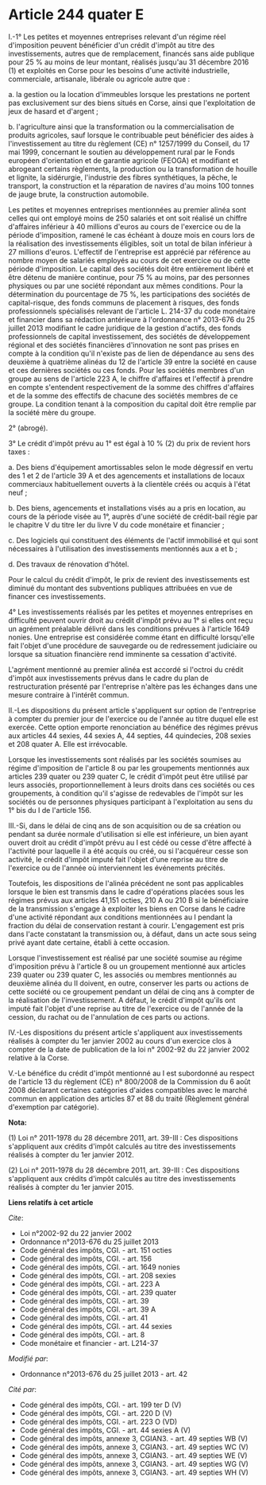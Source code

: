 # Article 244 quater E

I.-1° Les petites et moyennes entreprises relevant d'un régime réel d'imposition peuvent bénéficier d'un crédit d'impôt au
titre des investissements, autres que de remplacement, financés sans aide publique pour 25 % au moins de leur montant,
réalisés jusqu'au 31 décembre 2016 (1) et exploités en Corse pour les besoins d'une activité industrielle, commerciale,
artisanale, libérale ou agricole autre que : 

a. la gestion ou la location d'immeubles lorsque les prestations ne portent pas exclusivement sur des biens situés en Corse,
ainsi que l'exploitation de jeux de hasard et d'argent ; 

b. l'agriculture ainsi que la transformation ou la commercialisation de produits agricoles, sauf lorsque le contribuable peut
bénéficier des aides à l'investissement au titre du règlement (CE) n° 1257/1999 du Conseil, du 17 mai 1999, concernant le
soutien au développement rural par le Fonds européen d'orientation et de garantie agricole (FEOGA) et modifiant et abrogeant
certains règlements, la production ou la transformation de houille et lignite, la sidérurgie, l'industrie des fibres
synthétiques, la pêche, le transport, la construction et la réparation de navires d'au moins 100 tonnes de jauge brute, la
construction automobile. 

Les petites et moyennes entreprises mentionnées au premier alinéa sont celles qui ont employé moins de 250 salariés et ont
soit réalisé un chiffre d'affaires inférieur à 40 millions d'euros au cours de l'exercice ou de la période d'imposition,
ramené le cas échéant à douze mois en cours lors de la réalisation des investissements éligibles, soit un total de bilan
inférieur à 27 millions d'euros. L'effectif de l'entreprise est apprécié par référence au nombre moyen de salariés employés
au cours de cet exercice ou de cette période d'imposition. Le capital des sociétés doit être entièrement libéré et être
détenu de manière continue, pour 75 % au moins, par des personnes physiques ou par une société répondant aux mêmes
conditions. Pour la détermination du pourcentage de 75 %, les participations des sociétés de capital-risque, des fonds
communs de placement à risques, des fonds professionnels spécialisés relevant de l'article L. 214-37 du code monétaire et
financier dans sa rédaction antérieure à l'ordonnance n° 2013-676 du 25 juillet 2013 modifiant le cadre juridique de la
gestion d'actifs, des fonds professionnels de capital investissement, des sociétés de développement régional et des sociétés
financières d'innovation ne sont pas prises en compte à la condition qu'il n'existe pas de lien de dépendance au sens des
deuxième à quatrième alinéas du 12 de l'article 39 entre la société en cause et ces dernières sociétés ou ces fonds. Pour les
sociétés membres d'un groupe au sens de l'article 223 A, le chiffre d'affaires et l'effectif à prendre en compte s'entendent
respectivement de la somme des chiffres d'affaires et de la somme des effectifs de chacune des sociétés membres de ce groupe.
La condition tenant à la composition du capital doit être remplie par la société mère du groupe. 

2° (abrogé). 

3° Le crédit d'impôt prévu au 1° est égal à 10 % (2) du prix de revient hors taxes : 

a. Des biens d'équipement amortissables selon le mode dégressif en vertu des 1 et 2 de l'article 39 A et des agencements et
installations de locaux commerciaux habituellement ouverts à la clientèle créés ou acquis à l'état neuf ; 

b. Des biens, agencements et installations visés au a pris en location, au cours de la période visée au 1°, auprès d'une
société de crédit-bail régie par le chapitre V du titre Ier du livre V du code monétaire et financier ; 

c. Des logiciels qui constituent des éléments de l'actif immobilisé et qui sont nécessaires à l'utilisation des
investissements mentionnés aux a et b ; 

d. Des travaux de rénovation d'hôtel. 

Pour le calcul du crédit d'impôt, le prix de revient des investissements est diminué du montant des subventions publiques
attribuées en vue de financer ces investissements. 

4° Les investissements réalisés par les petites et moyennes entreprises en difficulté peuvent ouvrir droit au crédit d'impôt
prévu au 1° si elles ont reçu un agrément préalable délivré dans les conditions prévues à l'article 1649 nonies. Une
entreprise est considérée comme étant en difficulté lorsqu'elle fait l'objet d'une procédure de sauvegarde ou de redressement
judiciaire ou lorsque sa situation financière rend imminente sa cessation d'activité. 

L'agrément mentionné au premier alinéa est accordé si l'octroi du crédit d'impôt aux investissements prévus dans le cadre du
plan de restructuration présenté par l'entreprise n'altère pas les échanges dans une mesure contraire à l'intérêt commun. 

II.-Les dispositions du présent article s'appliquent sur option de l'entreprise à compter du premier jour de l'exercice ou de
l'année au titre duquel elle est exercée. Cette option emporte renonciation au bénéfice des régimes prévus aux articles 44
sexies, 44 sexies A, 44 septies, 44 quindecies, 208 sexies et 208 quater A. Elle est irrévocable. 

Lorsque les investissements sont réalisés par les sociétés soumises au régime d'imposition de l'article 8 ou par les
groupements mentionnés aux articles 239 quater ou 239 quater C, le crédit d'impôt peut être utilisé par leurs associés,
proportionnellement à leurs droits dans ces sociétés ou ces groupements, à condition qu'il s'agisse de redevables de l'impôt
sur les sociétés ou de personnes physiques participant à l'exploitation au sens du 1° bis du I de l'article 156. 

III.-Si, dans le délai de cinq ans de son acquisition ou de sa création ou pendant sa durée normale d'utilisation si elle est
inférieure, un bien ayant ouvert droit au crédit d'impôt prévu au I est cédé ou cesse d'être affecté à l'activité pour
laquelle il a été acquis ou créé, ou si l'acquéreur cesse son activité, le crédit d'impôt imputé fait l'objet d'une reprise
au titre de l'exercice ou de l'année où interviennent les événements précités. 

Toutefois, les dispositions de l'alinéa précédent ne sont pas applicables lorsque le bien est transmis dans le cadre
d'opérations placées sous les régimes prévus aux articles 41,151 octies, 210 A ou 210 B si le bénéficiaire de la transmission
s'engage à exploiter les biens en Corse dans le cadre d'une activité répondant aux conditions mentionnées au I pendant la
fraction du délai de conservation restant à courir. L'engagement est pris dans l'acte constatant la transmission ou, à
défaut, dans un acte sous seing privé ayant date certaine, établi à cette occasion. 

Lorsque l'investissement est réalisé par une société soumise au régime d'imposition prévu à l'article 8 ou un groupement
mentionné aux articles 239 quater ou 239 quater C, les associés ou membres mentionnés au deuxième alinéa du II doivent, en
outre, conserver les parts ou actions de cette société ou ce groupement pendant un délai de cinq ans à compter de la
réalisation de l'investissement. A défaut, le crédit d'impôt qu'ils ont imputé fait l'objet d'une reprise au titre de
l'exercice ou de l'année de la cession, du rachat ou de l'annulation de ces parts ou actions. 

IV.-Les dispositions du présent article s'appliquent aux investissements réalisés à compter du 1er janvier 2002 au cours d'un
exercice clos à compter de la date de publication de la loi n° 2002-92 du 22 janvier 2002 relative à la Corse. 

V.-Le bénéfice du crédit d'impôt mentionné au I est subordonné au respect de l'article 13 du règlement (CE) n° 800/2008 de la
Commission du 6 août 2008 déclarant certaines catégories d'aides compatibles avec le marché commun en application des
articles 87 et 88 du traité (Règlement général d'exemption par catégorie).

**Nota:**

(1) Loi n° 2011-1978 du 28 décembre 2011, art. 39-III : Ces dispositions s'appliquent aux crédits d'impôt calculés au titre
des investissements réalisés à compter du 1er janvier 2012.

(2) Loi n° 2011-1978 du 28 décembre 2011, art. 39-III : Ces dispositions s'appliquent aux crédits d'impôt calculés au titre
des investissements réalisés à compter du 1er janvier 2015.

**Liens relatifs à cet article**

_Cite_:

  - Loi n°2002-92 du 22 janvier 2002
  - Ordonnance n°2013-676 du 25 juillet 2013
  - Code général des impôts, CGI. - art. 151 octies
  - Code général des impôts, CGI. - art. 156
  - Code général des impôts, CGI. - art. 1649 nonies
  - Code général des impôts, CGI. - art. 208 sexies
  - Code général des impôts, CGI. - art. 223 A
  - Code général des impôts, CGI. - art. 239 quater
  - Code général des impôts, CGI. - art. 39
  - Code général des impôts, CGI. - art. 39 A
  - Code général des impôts, CGI. - art. 41
  - Code général des impôts, CGI. - art. 44 sexies
  - Code général des impôts, CGI. - art. 8
  - Code monétaire et financier - art. L214-37

_Modifié par_:

  - Ordonnance n°2013-676 du 25 juillet 2013 - art. 42

_Cité par_:

  - Code général des impôts, CGI. - art. 199 ter D (V)
  - Code général des impôts, CGI. - art. 220 D (V)
  - Code général des impôts, CGI. - art. 223 O (VD)
  - Code général des impôts, CGI. - art. 44 sexies A (V)
  - Code général des impôts, annexe 3, CGIAN3. - art. 49 septies WB (V)
  - Code général des impôts, annexe 3, CGIAN3. - art. 49 septies WC (V)
  - Code général des impôts, annexe 3, CGIAN3. - art. 49 septies WE (V)
  - Code général des impôts, annexe 3, CGIAN3. - art. 49 septies WG (V)
  - Code général des impôts, annexe 3, CGIAN3. - art. 49 septies WH (V)
